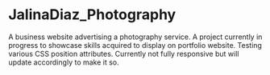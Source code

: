# JalinaDiaz_Photography
A business website advertising a photography service.
A project currently in progress to showcase skills acquired to display on portfolio website.
Testing various CSS position attributes.
Currently not fully responsive but will update accordingly to make it so.
